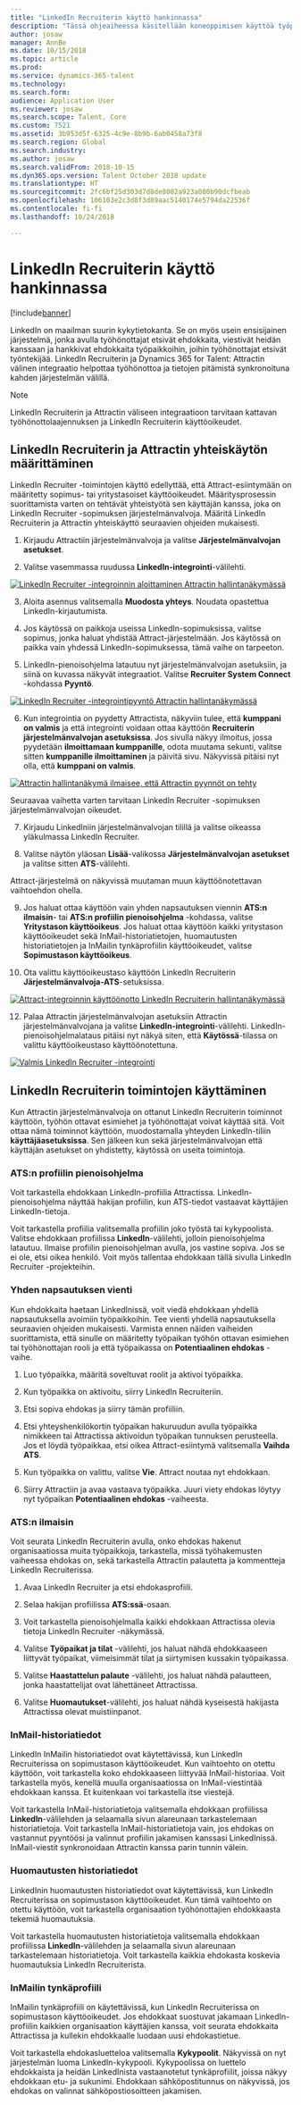 ```yaml
---
title: "LinkedIn Recruiterin käyttö hankinnassa"
description: "Tässä ohjeaiheessa käsitellään koneoppimisen käyttöä työpaikkojen ja niiden ehdokassuositusten hankkimisessa."
author: josaw
manager: AnnBe
ms.date: 10/15/2018
ms.topic: article
ms.prod: 
ms.service: dynamics-365-talent
ms.technology: 
ms.search.form: 
audience: Application User
ms.reviewer: josaw
ms.search.scope: Talent, Core
ms.custom: 7521
ms.assetid: 3b953d5f-6325-4c9e-8b9b-6ab0458a73f8
ms.search.region: Global
ms.search.industry: 
ms.author: josaw
ms.search.validFrom: 2018-10-15
ms.dyn365.ops.version: Talent October 2018 update
ms.translationtype: HT
ms.sourcegitcommit: 2fc6bf25d303d7d8de8002a923a080b90dcfbeab
ms.openlocfilehash: 106103e2c3d8f3d89aac5140174e5794da22536f
ms.contentlocale: fi-fi
ms.lasthandoff: 10/24/2018

---
```


# <a name="sourcing-with-linkedin-recruiter"></a>LinkedIn Recruiterin käyttö hankinnassa
[!include[banner](../includes/banner.md)]

LinkedIn on maailman suurin kykytietokanta. Se on myös usein ensisijainen järjestelmä, jonka avulla työhönottajat etsivät ehdokkaita, viestivät heidän kanssaan ja hankkivat ehdokkaita työpaikkoihin, joihin työhönottajat etsivät työntekijää. LinkedIn Recruiterin ja Dynamics 365 for Talent: Attractin välinen integraatio helpottaa työhönottoa ja tietojen pitämistä synkronoituna kahden järjestelmän välillä.

> [!NOTE]
> LinkedIn Recruiterin ja Attractin väliseen integraatioon tarvitaan kattavan työhönottolaajennuksen ja LinkedIn Recruiterin käyttöoikeudet.

## <a name="set-up-linkedin-recruiter-with-attract"></a>LinkedIn Recruiterin ja Attractin yhteiskäytön määrittäminen 

LinkedIn Recruiter -toimintojen käyttö edellyttää, että Attract-esiintymään on määritetty sopimus- tai yritystasoiset käyttöoikeudet. Määritysprosessin suorittamista varten on tehtävät yhteistyötä sen käyttäjän kanssa, joka on LinkedIn Recruiter -sopimuksen järjestelmänvalvoja. Määritä LinkedIn Recruiterin ja Attractin yhteiskäyttö seuraavien ohjeiden mukaisesti.

1.  Kirjaudu Attractiin järjestelmänvalvoja ja valitse **Järjestelmänvalvojan asetukset**.

2.  Valitse vasemmassa ruudussa **LinkedIn-integrointi**-välilehti.

[![LinkedIn Recruiter -integroinnin aloittaminen Attractin hallintanäkymässä](./media/LinkedInConnect.png)](./media/LinkedInConnect.png)

3.  Aloita asennus valitsemalla **Muodosta yhteys**. Noudata opastettua LinkedIn-kirjautumista.

4.  Jos käytössä on paikkoja useissa LinkedIn-sopimuksissa, valitse sopimus, jonka haluat yhdistää Attract-järjestelmään. Jos käytössä on paikka vain yhdessä LinkedIn-sopimuksessa, tämä vaihe on tarpeeton.

5.  LinkedIn-pienoisohjelma latautuu nyt järjestelmänvalvojan asetuksiin, ja siinä on kuvassa näkyvät integraatiot. Valitse **Recruiter System Connect** -kohdassa **Pyyntö**.

[![LinkedIn Recruiter -integrointipyyntö Attractin hallintanäkymässä](./media/RequestLinkedInRSC.png)](./media/RequestLinkedInRSC.png)

6.  Kun integrointia on pyydetty Attractista, näkyviin tulee, että **kumppani on valmis** ja että integrointi voidaan ottaa käyttöön **Recruiterin järjestelmänvalvojan asetuksissa**. Jos sivulla näkyy ilmoitus, jossa pyydetään **ilmoittamaan kumppanille**, odota muutama sekunti, valitse sitten **kumppanille ilmoittaminen** ja päivitä sivu. Näkyvissä pitäisi nyt olla, että **kumppani on valmis**.

[![Attractin hallintanäkymä ilmaisee, että Attractin pyynnöt on tehty](./media/PartnerReadyRSC.png)](./media/PartnerReadyRSC.png)

Seuraavaa vaihetta varten tarvitaan LinkedIn Recruiter -sopimuksen järjestelmänvalvojan oikeudet.

7.  Kirjaudu LinkedIniin järjestelmänvalvojan tilillä ja valitse oikeassa yläkulmassa LinkedIn Recruiter. 

8. Valitse näytön yläosan **Lisää**-valikossa **Järjestelmänvalvojan asetukset** ja valitse sitten **ATS**-välilehti.

Attract-järjestelmä on näkyvissä muutaman muun käyttöönotettavan vaihtoehdon ohella.

9. Jos haluat ottaa käyttöön vain yhden napsautuksen viennin **ATS:n ilmaisin**- tai **ATS:n profiilin pienoisohjelma** -kohdassa, valitse **Yritystason käyttöoikeus**. Jos haluat ottaa käyttöön kaikki yritystason käyttöoikeudet sekä InMail-historiatietojen, huomautusten historiatietojen ja InMailin tynkäprofiilin käyttöoikeudet, valitse **Sopimustason käyttöoikeus**.

10. Ota valittu käyttöoikeustaso käyttöön LinkedIn Recruiterin **Järjestelmänvalvoja-ATS**-setuksissa.

[![Attract-integroinnin käyttöönotto LinkedIn Recruiterin hallintanäkymässä](./media/EnableRSC.png)](./media/EnableRSC.png)

12. Palaa Attractin järjestelmänvalvojan asetuksiin Attractin järjestelmänvalvojana ja valitse **LinkedIn-integrointi**-välilehti. LinkedIn-pienoisohjelmalataus pitäisi nyt näkyä siten, että **Käytössä**-tilassa on valittu käyttöoikeustaso käyttöönotettuna.

[![Valmis LinkedIn Recruiter -integrointi](./media/RSCSetupComplete.png)](./media/RSCSetupComplete.png)

## <a name="using-linkedin-recruiter-capabilities"></a>LinkedIn Recruiterin toimintojen käyttäminen

Kun Attractin järjestelmänvalvoja on ottanut LinkedIn Recruiterin toiminnot käyttöön, työhön ottavat esimiehet ja työhönottajat voivat käyttää sitä. Voit ottaa nämä toiminnot käyttöön, muodostamalla yhteyden LinkedIn-tiliin **käyttäjäasetuksissa**. Sen jälkeen kun sekä järjestelmänvalvojan että käyttäjän asetukset on yhdistetty, käytössä on useita toimintoja.

### <a name="in-ats-profile-widget"></a>ATS:n profiilin pienoisohjelma

Voit tarkastella ehdokkaan LinkedIn-profiilia Attractissa. LinkedIn-pienoisohjelma näyttää hakijan profiilin, kun ATS-tiedot vastaavat käyttäjien LinkedIn-tietoja.

Voit tarkastella profiilia valitsemalla profiilin joko työstä tai kykypoolista. Valitse ehdokkaan profiilissa **LinkedIn**-välilehti, jolloin pienoisohjelma latautuu. Ilmaise profiilin pienoisohjelman avulla, jos vastine sopiva. Jos se ei ole, etsi oikea henkilö. Voit myös tallentaa ehdokkaan tällä sivulla LinkedIn Recruiter -projekteihin.

### <a name="1-click-export"></a>Yhden napsautuksen vienti 

Kun ehdokkaita haetaan LinkedInissä, voit viedä ehdokkaan yhdellä napsautuksella avoimiin työpaikkoihin. Tee vienti yhdellä napsautuksella seuraavien ohjeiden mukaisesti. Varmista ennen näiden vaiheiden suorittamista, että sinulle on määritetty työpaikan työhön ottavan esimiehen tai työhönottajan rooli ja että työpaikassa on **Potentiaalinen ehdokas** -vaihe.

1.  Luo työpaikka, määritä soveltuvat roolit ja aktivoi työpaikka.

2.  Kun työpaikka on aktivoitu, siirry LinkedIn Recruiteriin.

3.  Etsi sopiva ehdokas ja siirry tämän profiiliin.

4.  Etsi yhteyshenkilökortin työpaikan hakuruudun avulla työpaikka nimikkeen tai Attractissa aktivoidun työpaikan tunnuksen perusteella. Jos et löydä työpaikkaa, etsi oikea Attract-esiintymä valitsemalla **Vaihda ATS**.

5. Kun työpaikka on valittu, valitse **Vie**. Attract noutaa nyt ehdokkaan.

6.  Siirry Attractiin ja avaa vastaava työpaikka. Juuri viety ehdokas löytyy nyt työpaikan **Potentiaalinen ehdokas** -vaiheesta.

### <a name="in-ats-indicator"></a>ATS:n ilmaisin 

Voit seurata LinkedIn Recruiterin avulla, onko ehdokas hakenut organisaatiossa muita työpaikkoja, tarkastella, missä työhakemusten vaiheessa ehdokas on, sekä tarkastella Attractin palautetta ja kommentteja LinkedIn Recruiterissa.

1.  Avaa LinkedIn Recruiter ja etsi ehdokasprofiili.

2.  Selaa hakijan profiilissa **ATS:ssä**-osaan.

3.  Voit tarkastella pienoisohjelmalla kaikki ehdokkaan Attractissa olevia tietoja LinkedIn Recruiter -näkymässä.

4.  Valitse **Työpaikat ja tilat** -välilehti, jos haluat nähdä ehdokkaaseen liittyvät työpaikat, viimeisimmät tilat ja siirtymisen kussakin työpaikassa.

5.  Valitse **Haastattelun palaute** -välilehti, jos haluat nähdä palautteen, jonka haastattelijat ovat lähettäneet Attractissa.

6.  Valitse **Huomautukset**-välilehti, jos haluat nähdä kyseisestä hakijasta Attractissa olevat muistiinpanot.

### <a name="inmail-history"></a>InMail-historiatiedot

LinkedIn InMailin historiatiedot ovat käytettävissä, kun LinkedIn Recruiterissa on sopimustason käyttöoikeudet. Kun vaihtoehto on otettu käyttöön, voit tarkastella koko ehdokkaaseen liittyvää InMail-historiaa. Voit tarkastella myös, kenellä muulla organisaatiossa on InMail-viestintää ehdokkaan kanssa. Et kuitenkaan voi tarkastella itse viestejä.

Voit tarkastella InMail-historiatietoja valitsemalla ehdokkaan profiilissa **LinkedIn**-välilehden ja selaamalla sivun alareunaan tarkastelemaan historiatietoja. Voit tarkastella InMail-historiatietoja vain, jos ehdokas on vastannut pyyntöösi ja valinnut profiilin jakamisen kanssasi LinkedInissä. InMail-viestit synkronoidaan Attractin kanssa parin tunnin välein.

### <a name="notes-history"></a>Huomautusten historiatiedot 

LinkedInin huomautusten historiatiedot ovat käytettävissä, kun LinkedIn Recruiterissa on sopimustason käyttöoikeudet. Kun tämä vaihtoehto on otettu käyttöön, voit tarkastella organisaation työhönottajien ehdokkaasta tekemiä huomautuksia.

Voit tarkastella huomautusten historiatietoja valitsemalla ehdokkaan profiilissa **LinkedIn**-välilehden ja selaamalla sivun alareunaan tarkastelemaan historiatietoja. Voit tarkastella kaikkia ehdokasta koskevia huomautuksia LinkedIn Recruiterista.

### <a name="inmail-stub-profile"></a>InMailin tynkäprofiili

InMailin tynkäprofiili on käytettävissä, kun LinkedIn Recruiterissa on sopimustason käyttöoikeudet. Jos ehdokkaat suostuvat jakamaan LinkedIn-profiilin kaikkien organisaation käyttäjien kanssa, voit seurata ehdokkaita Attractissa ja kullekin ehdokkaalle luodaan uusi ehdokastietue.

Voit tarkastella ehdokasluetteloa valitsemalla **Kykypoolit**. Näkyvissä on nyt järjestelmän luoma LinkedIn-kykypooli. Kykypoolissa on luettelo ehdokkaista ja heidän LinkedInista vastaanotetut tynkäprofiilit, joissa näkyy ehdokkaan etu- ja sukunimi. Ehdokkaan sähköpostitunnus on näkyvissä, jos ehdokas on valinnat sähköpostiosoitteen jakamisen.

